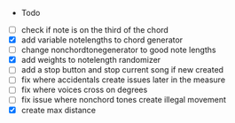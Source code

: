 * Todo
- [ ] check if note is on the third of the chord
- [x] add variable notelengths to chord generator
- [ ] change nonchordtonegenerator to good note lengths
- [x] add weights to notelength randomizer
- [ ] add a stop button and stop current song if new created
- [ ] fix where accidentals create issues later in the measure
- [ ] fix where voices cross on degrees
- [ ] fix issue where nonchord tones create illegal movement
- [x] create max distance
